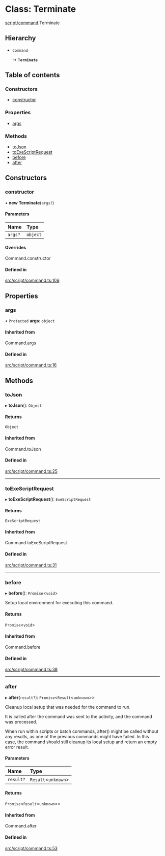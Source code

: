 # Class: Terminate

[script/command](../modules/script_command).Terminate

## Hierarchy

- `Command`

  ↳ **`Terminate`**

## Table of contents

### Constructors

- [constructor](script_command.Terminate#constructor)

### Properties

- [args](script_command.Terminate#args)

### Methods

- [toJson](script_command.Terminate#tojson)
- [toExeScriptRequest](script_command.Terminate#toexescriptrequest)
- [before](script_command.Terminate#before)
- [after](script_command.Terminate#after)

## Constructors

### constructor

• **new Terminate**(`args?`)

#### Parameters

| Name | Type |
| :------ | :------ |
| `args?` | `object` |

#### Overrides

Command.constructor

#### Defined in

[src/script/command.ts:106](https://github.com/golemfactory/yajsapi/blob/7987f19/src/script/command.ts#L106)

## Properties

### args

• `Protected` **args**: `object`

#### Inherited from

Command.args

#### Defined in

[src/script/command.ts:16](https://github.com/golemfactory/yajsapi/blob/7987f19/src/script/command.ts#L16)

## Methods

### toJson

▸ **toJson**(): `Object`

#### Returns

`Object`

#### Inherited from

Command.toJson

#### Defined in

[src/script/command.ts:25](https://github.com/golemfactory/yajsapi/blob/7987f19/src/script/command.ts#L25)

___

### toExeScriptRequest

▸ **toExeScriptRequest**(): `ExeScriptRequest`

#### Returns

`ExeScriptRequest`

#### Inherited from

Command.toExeScriptRequest

#### Defined in

[src/script/command.ts:31](https://github.com/golemfactory/yajsapi/blob/7987f19/src/script/command.ts#L31)

___

### before

▸ **before**(): `Promise`<`void`\>

Setup local environment for executing this command.

#### Returns

`Promise`<`void`\>

#### Inherited from

Command.before

#### Defined in

[src/script/command.ts:38](https://github.com/golemfactory/yajsapi/blob/7987f19/src/script/command.ts#L38)

___

### after

▸ **after**(`result?`): `Promise`<`Result`<`unknown`\>\>

Cleanup local setup that was needed for the command to run.

It is called after the command was sent to the activity, and the command was processed.

When run within scripts or batch commands, after() might be called without any results, as one of the previous
commands might have failed. In this case, the command should still cleanup its local setup and return an empty
error result.

#### Parameters

| Name | Type |
| :------ | :------ |
| `result?` | `Result`<`unknown`\> |

#### Returns

`Promise`<`Result`<`unknown`\>\>

#### Inherited from

Command.after

#### Defined in

[src/script/command.ts:53](https://github.com/golemfactory/yajsapi/blob/7987f19/src/script/command.ts#L53)
